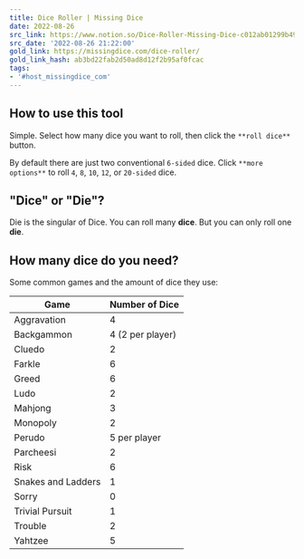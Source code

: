 ```yaml
---
title: Dice Roller | Missing Dice
date: 2022-08-26
src_link: https://www.notion.so/Dice-Roller-Missing-Dice-c012ab01299b4990be890176b4466ddc
src_date: '2022-08-26 21:22:00'
gold_link: https://missingdice.com/dice-roller/
gold_link_hash: ab3bd22fab2d50ad8d12f2b95af0fcac
tags:
- '#host_missingdice_com'
---
```


How to use this tool
--------------------

Simple. Select how many dice you want to roll, then click the `**roll dice**` button.

By default there are just two conventional `6-sided` dice. Click `**more options**` to roll `4`, `8`, `10`, `12`, or `20-sided` dice.

"Dice" or "Die"?
----------------

Die is the singular of Dice. You can roll many **dice**. But you can only roll one **die**.

How many dice do you need?
--------------------------

Some common games and the amount of dice they use:



| Game | Number of Dice |
| --- | --- |
| Aggravation | 4 |
| Backgammon | 4 (2 per player) |
| Cluedo | 2 |
| Farkle | 6 |
| Greed | 6 |
| Ludo | 2 |
| Mahjong | 3 |
| Monopoly | 2 |
| Perudo | 5 per player |
| Parcheesi | 2 |
| Risk | 6 |
| Snakes and Ladders | 1 |
| Sorry | 0 |
| Trivial Pursuit | 1 |
| Trouble | 2 |
| Yahtzee | 5 |